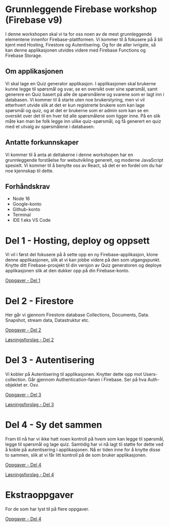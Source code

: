 # Grunnleggende Firebase workshop (Firebase v9)

I denne workshopen skal vi ta for oss noen av de mest grunnleggende elementene innenfor Firebase-plattformen. Vi kommer til å fokusere på å bli kjent med Hosting, Firestore og Autentisering. Og for de aller ivrigste, så kan denne applikasjonen utvides videre med Firebase Functions og Firebase Storage.

## Om applikasjonen

Vi skal lage en Quiz generator applikasjon. I applikasjonen skal brukerne kunne legge til spørsmål og svar, se en oversikt over sine spørsmål, samt generere en Quiz basert på alle de spørsmålene og svarene som er lagt inn i databasen. Vi kommer til å starte uten noe brukerstyring, men vi vil etterhvert utvide slik at det er kun registrerte brukere som kan lage spørsmål og quiz, og at det er brukerne som er admin som kan se en oversikt over det til en hver tid alle spørsmålene som ligger inne. På en slik måte kan man be folk legge inn ulike quiz-spørsmål, og få generert en quiz med et utvalg av spørsmålene i databasen.

## Antatte forkunnskaper

Vi kommer til å anta at deltakerne i denne workshopen har en grunnleggende forståelse for webutvikling generelt, og moderne JavaScript spesielt. Vi kommer til å benytte oss av React, så det er en fordel om du har noe kjennskap til dette.

## Forhåndskrav

- Node 16
- Google-konto
- Github-konto
- Terminal
- IDE f.eks VS Code

# Del 1 - Hosting, deploy og oppsett

Vi vil i først del fokusere på å sette opp en ny Firebase-applikasjon, klone denne applikasjonen, slik at vi kan jobbe videre på den som utgangspunkt. Knytte ditt Firebase-prosjekt til din versjon av Quiz generatoren og deploye applikasjonen slik at den dukker opp på din Firebase-konto.

[Oppgaver - Del 1](/_Oppgaver_/Del%201%20-%20Hosting,%20deploy%20og%20oppsett/README.md)

# Del 2 - Firestore

Her går vi gjennom Firestore database Collections, Documents, Data. Snapshot, stream data, Datastruktur etc.

[Oppgaver - Del 2](/_Oppgaver_/Del%202%20-%20Firestore/README.md)

[Løsningsforslag - Del 2](/_Løsningsforslag_/Del%202%20-%20Firestore/README.md)

# Del 3 - Autentisering

Vi kobler på Autentisering til applikasjonen. Knytter dette opp mot Users-collection. Går gjennom Authentication-fanen i Firebase. Ser på hva Auth-objektet er. Osv.

[Oppgaver - Del 3](/_Oppgaver_/Del%203%20-%20Autentisering/README.md)

[Løsningsforslag - Del 3](/_Løsningsforslag_/Del%302%20-%20Autentisering/README.md)

# Del 4 - Sy det sammen

Fram til nå har vi ikke hatt noen kontroll på hvem som kan legge til spørsmål, legge til spørsmål og lage quiz. Samtidig har vi nå lagt til støtte for dette ved å koble på autentisering i applikasjonen. Nå er tiden inne for å knytte disse to sammen, slik at vi får litt kontroll på de som bruker applikasjonen.

[Oppgaver - Del 4](/_Oppgaver_/Del%204%20-%20Sy%20det%20sammen/README.md)

[Løsningsforslag - Del 4](/_Løsningsforslag_/Del%204%20-%20Sy%20det%20sammen/README.md)

# Ekstraoppgaver

For de som har lyst til på flere oppgaver.

[Oppgaver - Del 4](/_Oppgaver_/Ekstraoppgaver/README.md)
